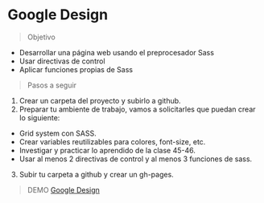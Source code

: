 # Google Design

> Objetivo

* Desarrollar una página web usando el preprocesador Sass
* Usar directivas de control
* Aplicar funciones propias de Sass

> Pasos a seguir

1. Crear un carpeta del proyecto y subirlo a github.
2. Preparar tu ambiente de trabajo, vamos a solicitarles que puedan crear lo siguiente:
  * Grid system con SASS.
  * Crear variables reutilizables para colores, font-size, etc.
  * Investigar y practicar lo aprendido de la clase 45-46.
  * Usar al menos 2 directivas de control y al menos 3 funciones de sass.
3. Subir tu carpeta a github y crear un gh-pages.

> DEMO
[Google Design](https://github.com)
